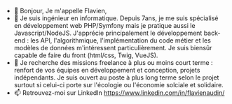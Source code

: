 - 👋 Bonjour, Je m'appelle Flavien,
- 👀 Je suis ingénieur en informatique. Depuis 7ans, je me suis spécialisé en développement web PHP/Symfony mais je pratique aussi le Javascript/NodeJS. J'apprécie principalement le développement back-end : les API, l'algorithmique, l'implémentation du code métier et les modèles de données m'intéressent particulièrement. Je suis biensûr capable de faire du front (html/css, Twig, VueJS).
- 💞️ Je recherche des missions freelance à plus ou moins court terme : renfort de vos équipes en développement et conception, projets indépendants. Je suis ouvert au poste à plus long terme selon le projet surtout si celui-ci porte sur l'écologie ou l'économie solciale et solidaire.
- 📫 Retrouvez-moi sur LinkedIn https://www.linkedin.com/in/flavienaudin/

<!---
flavienaudin/flavienaudin is a ✨ special ✨ repository because its `README.md` (this file) appears on your GitHub profile.
You can click the Preview link to take a look at your changes.
--->
